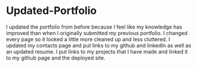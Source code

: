 # Updated-Portfolio

I updated the portfolio from before because I feel like my knowledge has improved than when I originally submitted my previous portfolio.  I changed every page so it looked a little more cleaned up and less cluttered.  I updated my contacts page and put links to my github and linkedIn as well as an updated resume. I put links to my projects that I have made and linked it to my github page and the deployed site.    
